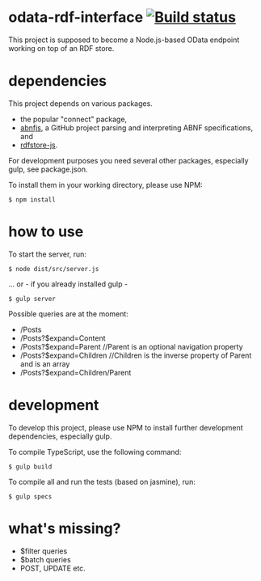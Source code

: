 # odata-rdf-interface [![Build status](https://travis-ci.org/disco-network/odata-rdf-interface.svg)](https://travis-ci.org/disco-network/odata-rdf-interface)
This project is supposed to become a Node.js-based OData endpoint working on top of an RDF store.

# dependencies
This project depends on various packages.
 * the popular "connect" package,
 * [abnfjs](https://github.com/datokrat/abnfjs), a GitHub project parsing and interpreting ABNF specifications, and 
 * [rdfstore-js](https://github.com/disco-network/rdfstore-js). 

For development purposes you need several other packages, especially gulp, see package.json.
 
To install them in your working directory, please use NPM:

    $ npm install

# how to use
To start the server, run:

    $ node dist/src/server.js

... or - if you already installed gulp -

    $ gulp server

Possible queries are at the moment:

 * /Posts
 * /Posts?$expand=Content
 * /Posts?$expand=Parent   //Parent is an optional navigation property
 * /Posts?$expand=Children  //Children is the inverse property of Parent and is an array
 * /Posts?$expand=Children/Parent

# development
To develop this project, please use NPM to install further development dependencies, especially gulp.

To compile TypeScript, use the following command:

    $ gulp build

To compile all and run the tests (based on jasmine), run:

    $ gulp specs

# what's missing?

 * $filter queries
 * $batch queries
 * POST, UPDATE etc.
